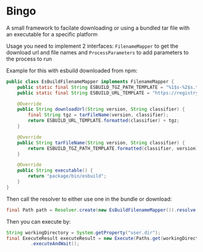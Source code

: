 Bingo
=====

A small framework to facilate downloading or using a bundled tar file with an executable for a specific platform

Usage you need to implement 2 interfaces: `FilenameMapper` to get the download url and file names and `ProcessParameters` to add parameters to the process to run

Example for this with esbuild downloaded from npm:
```java
public class EsBuildFilenameMapper implements FilenameMapper {
    public static final String ESBUILD_TGZ_PATH_TEMPLATE = "%1$s-%2$s.tgz";
    public static final String ESBUILD_URL_TEMPLATE = "https://registry.npmjs.org/@esbuild/%1$s/-/";

    @Override
    public String downloadUrl(String version, String classifier) {
        final String tgz = tarFileName(version, classifier);
        return ESBUILD_URL_TEMPLATE.formatted(classifier) + tgz;
    }

    @Override
    public String tarFileName(String version, String classifier) {
        return ESBUILD_TGZ_PATH_TEMPLATE.formatted(classifier, version);
    }

    @Override
    public String executable() {
        return "package/bin/esbuild";
    }
}
```

Then call the resolver to either use one in the bundle or download:
```java
final Path path = Resolver.create(new EsBuildFilenameMapper()).resolve(defaultVersion);
```

Then you can execute by:

```java
String workingDirectory = System.getProperty("user.dir");
final ExecuteResult executeResult = new Execute(Paths.get(workingDirectory), path.toFile(), new EsBuildParameters())
         .executeAndWait();
```
